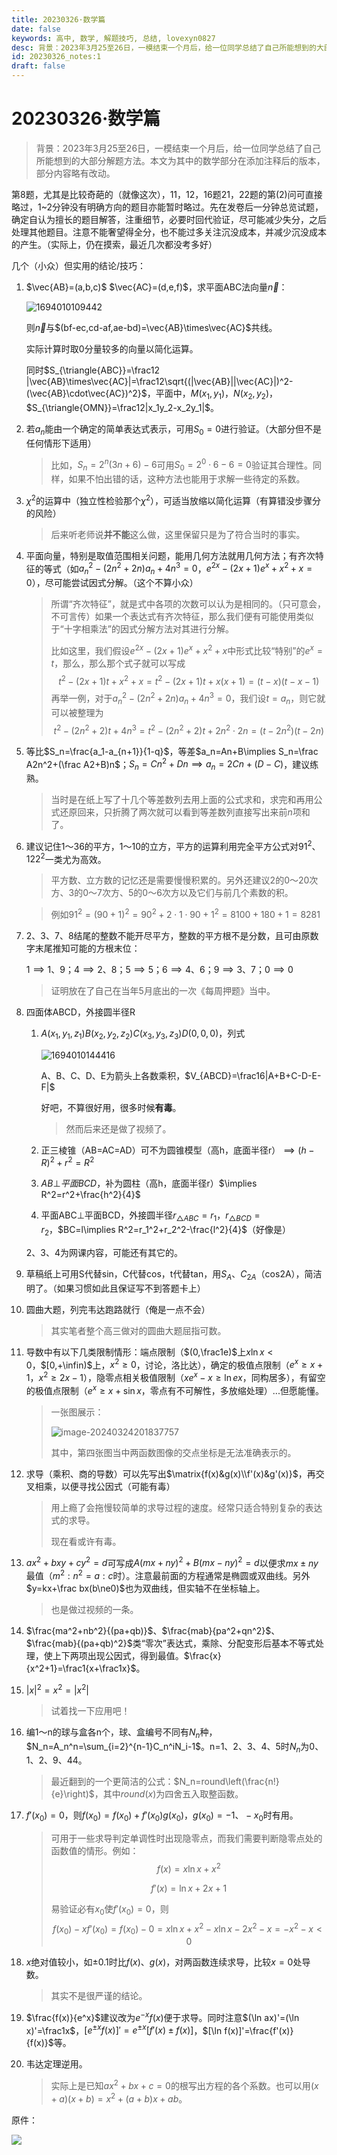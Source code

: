 ```yaml
---
title: 20230326·数学篇
date: false
keywords: 高中, 数学, 解题技巧, 总结, lovexyn0827
desc: 背景：2023年3月25至26日，一模结束一个月后，给一位同学总结了自己所能想到的大部分解题方法。本文为其中的数学部分在添加注释后的版本，部分内容略有改动。
id: 20230326_notes:1
draft: false
---
```


# 20230326·数学篇

> 背景：2023年3月25至26日，一模结束一个月后，给一位同学总结了自己所能想到的大部分解题方法。本文为其中的数学部分在添加注释后的版本，部分内容略有改动。

第8题，尤其是比较奇葩的（就像这次），11，12，16题21，22题的第(2)问可直接略过，1~2分钟没有明确方向的题目亦能暂时略过。先在发卷后一分钟总览试题，确定自认为擅长的题目解答，注重细节，必要时回代验证，尽可能减少失分，之后处理其他题目。注意不能奢望得全分，也不能过多关注沉没成本，并减少沉没成本的产生。（实际上，仍在摸索，最近几次都没考多好）

几个（小众）但实用的结论/技巧：

1. $\vec{AB}=(a,b,c)$ $\vec{AC}=(d,e,f)$，求平面ABC法向量$\vec{n}$：

   ![1694010109442](media/1694010109442.png)

   则$\vec{n}$与$(bf-ec,cd-af,ae-bd)=\vec{AB}\times\vec{AC}$共线。

   实际计算时取0分量较多的向量以简化运算。

   同时$S_{\triangle{ABC}}=\frac12 |\vec{AB}\times\vec{AC}|=\frac12\sqrt{(|\vec{AB}||\vec{AC}|)^2-(\vec{AB}\cdot\vec{AC})^2}$，平面中，$M(x_1,y_1)$，$N(x_2,y_2)$，$S_{\triangle{OMN}}=\frac12|x_1y_2-x_2y_1|$。

2. 若$a_n$能由一个确定的简单表达式表示，可用$S_0=0$进行验证。（大部分但不是任何情形下适用）

   > 比如，$S_n=2^n(3n+6)-6$可用$S_0=2^0\cdot6-6=0$验证其合理性。同样，如果不怕出错的话，这种方法也能用于求解一些待定的系数。

3. $\chi^2$的运算中（独立性检验那个$\chi^2$），可适当放缩以简化运算（有算错没步骤分的风险）

   > 后来听老师说**并不能**这么做，这里保留只是为了符合当时的事实。

4. 平面向量，特别是取值范围相关问题，能用几何方法就用几何方法；有齐次特征的等式（如$a_n^2-(2n^2+2n)a_n+4n^3=0$，$e^{2x}-(2x+1)e^x+x^2+x=0$），尽可能尝试因式分解。（这个不算小众）

   > 所谓“齐次特征”，就是式中各项的次数可以认为是相同的。（只可意会，不可言传）如果一个表达式有齐次特征，那么我们便有可能使用类似于“十字相乘法”的因式分解方法对其进行分解。
   >
   > 比如这里，我们假设$e^{2x}-(2x+1)e^x+x^2+x$中形式比较“特别”的$e^x=t$，那么，那么那个式子就可以写成
   > $$
   > t^2-(2x+1)t+x^2+x=t^2-(2x+1)t+x(x+1)=(t-x)(t-x-1)
   > $$
   > 再举一例，对于$a_n^2-(2n^2+2n)a_n+4n^3=0$，我们设$t=a_n$，则它就可以被整理为
   > $$
   > t^2-(2n^2+2)t+4n^3=t^2-(2n^2+2)t+2n^2\cdot 2n=(t-2n^2)(t-2n)
   > $$

5. 等比$S_n=\frac{a_1-a_{n+1}}{1-q}$，等差$a_n=An+B\implies S_n=\frac A2n^2+(\frac A2+B)n$；$S_n=Cn^2+Dn\implies a_n=2Cn+(D-C)$，建议练熟。

   > 当时是在纸上写了十几个等差数列去用上面的公式求和，求完和再用公式还原回来，只折腾了两次就可以看到等差数列直接写出来前$n$项和了。

6. 建议记住1～36的平方，1～10的立方，平方的运算利用完全平方公式对$91^2$、$122^2$一类尤为高效。

   > 平方数、立方数的记忆还是需要慢慢积累的。另外还建议2的0～20次方、3的0～7次方、5的0～6次方以及它们与前几个素数的积。

   > 例如$91^2=(90+1)^2=90^2+2\cdot1\cdot90+1^2=8100+180+1=8281$

7. 2、3、7、8结尾的整数不能开尽平方，整数的平方根不是分数，且可由原数字末尾推知可能的方根末位：

   $1\implies1、9$；$4\implies2、8$；$5\implies5$；$6\implies4、6$；$9\implies3、7$；$0\implies0$

   > 证明放在了自己在当年5月底出的一次《每周押题》当中。

8. 四面体ABCD，外接圆半径R

   1. $A(x_1,y_1,z_1)B(x_2,y_2,z_2)C(x_3,y_3,z_3)D(0,0,0)$，列式

      ![1694010144416](media/1694010144416.png)

      A、B、C、D、E为箭头上各数乘积，$V_{ABCD}=\frac16|A+B+C-D-E-F|$

      好吧，不算很好用，很多时候**有毒**。

      > 然而后来还是做了视频了。

   2. 正三棱锥（AB=AC=AD）可不为圆锥模型（高h，底面半径r）$\implies(h-R)^2+r^2=R^2$

   3. $AB\bot 平面BCD$，补为圆柱（高h，底面半径r）$\implies R^2=r^2+\frac{h^2}{4}$

   4. 平面ABC$\bot$平面BCD，外接圆半径$r_{\triangle{ABC}}=r_1$，$r_{\triangle{BCD}}=r_2$，$BC=l\implies R^2=r_1^2+r_2^2-\frac{l^2}{4}$（好像是）

   2、3、4为网课内容，可能还有其它的。

9. 草稿纸上可用S代替sin，C代替cos，t代替tan，用$S_A$、$C_{2A}$（cos2A），简洁明了。（如果习惯如此且保证写不到答题卡上）

10. 圆曲大题，列完韦达跑路就行（俺是一点不会）

    > 其实笔者整个高三做对的圆曲大题屈指可数。

11. 导数中有以下几类限制情形：端点限制（$(0,\frac1e)$上$x\ln x<0$，$[0,+\infin)$上，$x^2\ge0$，讨论，洛比达），确定的极值点限制（$e^x\ge x+1$，$x^2\ge 2x-1$），隐零点相关极值限制（$xe^x-x\ge \ln ex$，同构居多），有留空的极值点限制（$e^x\ge x+\sin x$，零点有不可解性，多放缩处理）...但愿能懂。

    > 一张图展示：
    >
    > ![image-20240324201837757](media/image-20240324201837757.png)
    >
    > 其中，第四张图当中两函数图像的交点坐标是无法准确表示的。

12. 求导（乘积、商的导数）可以先写出$\matrix{f(x)&g(x)\\f'(x)&g'(x)}$，再交叉相乘，以便寻找公因式（可能有毒）

    > 用上瘾了会拖慢较简单的求导过程的速度。经常只适合特别复杂的表达式的求导。
    >
    > 现在看或许有毒。

13. $ax^2+bxy+cy^2=d$可写成$A(mx+ny)^2+B(mx-ny)^2=d$以便求$mx\pm ny$最值（$m^2:n^2=a:c$时）。注意最前面的方程通常是椭圆或双曲线。另外$y=kx+\frac bx(b\ne0)$也为双曲线，但实轴不在坐标轴上。

    > 也是做过视频的一条。

14. $\frac{ma^2+nb^2}{(pa+qb)}$、$\frac{mab}{pa^2+qn^2}$、$\frac{mab}{(pa+qb)^2}$类“零次”表达式，乘除、分配变形后基本不等式处理，使上下两项出现公因式，得到最值。$\frac{x}{x^2+1}=\frac1{x+\frac1x}$。

15. $|x|^2=x^2=|x^2|$

    > 试着找一下应用吧！

16. 编1～n的球与盒各n个，球、盒编号不同有$N_n$种，$N_n=A_n^n=\sum_{i=2}^{n-1}C_n^iN_i-1$。n=1、2、3、4、5时$N_n$为0、1、2、9、44。

    > 最近翻到的一个更简洁的公式：$N_n=round\left(\frac{n!}{e}\right)$，其中$round(x)$为四舍五入取整函数。

17. $f'(x_0)=0$，则$f(x_0)=f(x_0)+f'(x_0)g(x_0)$，$g(x_0)=-1、-x_0$时有用。

    > 可用于一些求导判定单调性时出现隐零点，而我们需要判断隐零点处的函数值的情形。例如：
    > $$
    > f(x)=x\ln x+x^2
    > $$
    >
    > $$
    > f'(x)=\ln x+2x+1
    > $$
    >
    > 易验证必有$x_0$使$f'(x_0)=0$，则
    > $$
    > f(x_0)-xf'(x_0)=f(x_0)-0=x\ln x+x^2-x\ln x-2x^2-x=-x^2-x<0
    > $$

18. $x$绝对值较小，如$\pm0.1$时比$f(x)$、$g(x)$，对两函数连续求导，比较$x=0$处导数。

    > 其实不是很严谨的结论。

19. $\frac{f(x)}{e^x}$建议改为$e^{-x}f(x)$便于求导。同时注意$(\ln ax)'=(\ln x)'=\frac1x$，$[e^{\pm x}f(x)]'=e^{\pm x}[f'(x)\pm f(x)]$，$[\ln f(x)]'=\frac{f'(x)}{f(x)}$等。

20. 韦达定理逆用。

    > 实际上是已知$ax^2+bx+c=0$的根写出方程的各个系数。也可以用$(x+a)(x+b)=x^2+(a+b)x+ab$。

原件：

![](media/ScreenCapture_2023-03-26-22h59m22s.jpg)